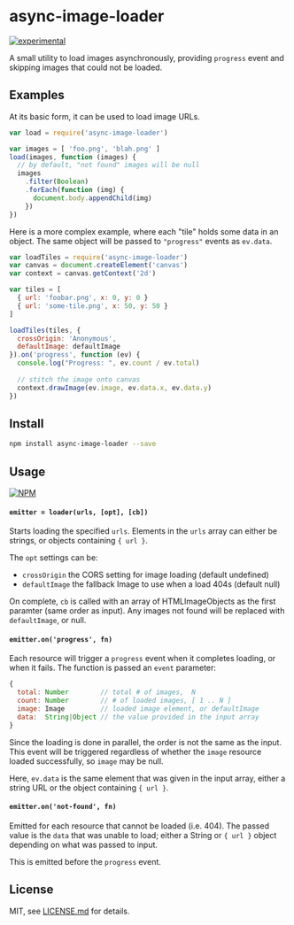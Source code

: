 # async-image-loader

[![experimental](http://badges.github.io/stability-badges/dist/experimental.svg)](http://github.com/badges/stability-badges)

A small utility to load images asynchronously, providing `progress` event and skipping images that could not be loaded. 

## Examples

At its basic form, it can be used to load image URLs.

```js
var load = require('async-image-loader')

var images = [ 'foo.png', 'blah.png' ]
load(images, function (images) {
  // by default, "not found" images will be null
  images
    .filter(Boolean)
    .forEach(function (img) {
      document.body.appendChild(img)
    })
})
```

Here is a more complex example, where each "tile" holds some data in an object. The same object will be passed to `"progress"` events as `ev.data`.

```js
var loadTiles = require('async-image-loader')
var canvas = document.createElement('canvas')
var context = canvas.getContext('2d')

var tiles = [
  { url: 'foobar.png', x: 0, y: 0 }
  { url: 'some-tile.png', x: 50, y: 50 }
]

loadTiles(tiles, {
  crossOrigin: 'Anonymous',
  defaultImage: defaultImage
}).on('progress', function (ev) {
  console.log("Progress: ", ev.count / ev.total)
  
  // stitch the image onto canvas
  context.drawImage(ev.image, ev.data.x, ev.data.y)
})
```

## Install

```sh
npm install async-image-loader --save
```

## Usage

[![NPM](https://nodei.co/npm/async-image-loader.png)](https://www.npmjs.com/package/async-image-loader)

#### `emitter = loader(urls, [opt], [cb])`

Starts loading the specified `urls`. Elements in the `urls` array can either be strings, or objects containing `{ url }`.

The `opt` settings can be:

- `crossOrigin` the CORS setting for image loading (default undefined)
- `defaultImage` the fallback Image to use when a load 404s (default null) 

On complete, `cb` is called with an array of HTMLImageObjects as the first paramter (same order as input). Any images not found will be replaced with `defaultImage`, or null.

#### `emitter.on('progress', fn)`

Each resource will trigger a `progress` event when it completes loading, or when it fails. The function is passed an `event` parameter:

```js
{
  total: Number        // total # of images,  N
  count: Number        // # of loaded images, [ 1 .. N ]
  image: Image         // loaded image element, or defaultImage
  data:  String|Object // the value provided in the input array
}
```

Since the loading is done in parallel, the order is not the same as the input. This event will be triggered regardless of whether the `image` resource loaded successfully, so `image` may be null.

Here, `ev.data` is the same element that was given in the input array, either a string URL or the object containing `{ url }`.

#### `emitter.on('not-found', fn)`

Emitted for each resource that cannot be loaded (i.e. 404). The passed value is the `data` that was unable to load; either a String or `{ url }` object depending on what was passed to input.

This is emitted before the `progress` event.

## License

MIT, see [LICENSE.md](http://github.com/Jam3/async-image-loader/blob/master/LICENSE.md) for details.
